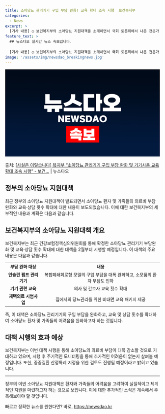 ```yaml
---
title: 소아당뇨 관리기기 구입 부담 완화! 교육 확대 조속 시행  보건복지부
categories:
  - News
excerpt: >
  [기사 내용] ○ 보건복지부의 소아당뇨 지원대책을 소개하면서 국회 토론회에서 나온 전문가 의견을 인용하여 교…
feature_text: >
  ## 뉴스다오 실시간 뉴스 속보입니다.

  [기사 내용] ○ 보건복지부의 소아당뇨 지원대책을 소개하면서 국회 토론회에서 나온 전문가 의견을 인용하여 교…
image: '/assets/img/newsdao_breakingnews.jpg'
---
```


![뉴스다오 속보](/assets/img/newsdao_breakingnews.jpg)

<p>출처: <a href="https://newsdao.kr/3002" rel="dofollow">[사실은 이렇습니다] 복지부 “소아당뇨 관리기기 구입 부담 완화 및 기기사용 교육 확대 조속 시행” - 보건…</a> | 뉴스다오</p>

<h2 data-ke-size="size26">정부의 소아당뇨 지원대책</h2>

<p data-ke-size="size16">최근 정부의 소아당뇨 지원대책이 발표되면서 소아당뇨 환자 및 가족들의 의료비 부담 완화와 교육·상담 횟수 확대에 대한 내용이 보도되었습니다. 이에 대한 보건복지부의 세부적인 내용과 계획은 다음과 같습니다.</p>

<h2 data-ke-size="size24">보건복지부의 소아당뇨 지원대책 개요</h2>

<p data-ke-size="size16">보건복지부는 최근 건강보험정책심의위원회를 통해 확정한 소아당뇨 관리기기 부담완화 및 교육·상담 횟수 확대에 대한 대책을 2월부터 시행할 예정입니다. 이 대책의 주요 내용은 다음과 같습니다.</p>

<table>
	<tr>
		<td style="text-align: center; height: 17px;"><b>부담 완화 대상</b></td>
		<td style="text-align: center; height: 17px;"><b>내용</b></td>
	</tr>
	<tr>
		<td style="text-align: center; height: 17px;"><b>인슐린 펌프 관리기기</b></td>
		<td style="text-align: center; height: 17px;">복합폐쇄회로형 모델의 구입 부담을 대폭 완화하고, 소모품의 환자 부담도 인하</td>
	</tr>
	<tr>
		<td style="text-align: center; height: 17px;"><b>기기 관련 교육</b></td>
		<td style="text-align: center; height: 17px;">의사 및 간호사 교육 횟수 확대</td>
	</tr>
	<tr>
		<td style="text-align: center; height: 17px;"><b>재택의료 시범사업</b></td>
		<td style="text-align: center; height: 17px;">집에서의 당뇨관리를 위한 비대면 교육 패키지 제공</td>
	</tr>
</table>

<p data-ke-size="size16">즉, 이 대책은 소아당뇨 관리기기의 구입 부담을 완화하고, 교육 및 상담 횟수를 확대하여 소아당뇨 환자 및 가족들의 어려움을 완화하고자 하는 것입니다.</p>

<h2 data-ke-size="size24">대책 시행의 효과 예상</h2>

<p data-ke-size="size16">보건복지부는 이번 대책 시행을 통해 소아당뇨의 의료비 부담이 대폭 감소할 것으로 기대하고 있으며, 시행 후 주기적인 모니터링을 통해 추가적인 어려움이 없는지 살펴볼 예정입니다. 또한, 중증질환 산정특례 지정을 위한 검토도 진행될 예정이라고 밝히고 있습니다.</p>

<hr>

<p data-ke-size="size16">정부의 이번 소아당뇨 지원대책은 환자와 가족들의 어려움을 고려하여 실질적이고 체계적인 지원을 마련하고자 하는 것으로 보입니다. 이에 대한 추가적인 소식은 계속해서 주목해보아야 할 것입니다.</p>
 

빠르고 정확한 뉴스를 원한다면? 바로, <a href="https://newsdao.kr" rel="dofollow">https://newsdao.kr</a>


    
